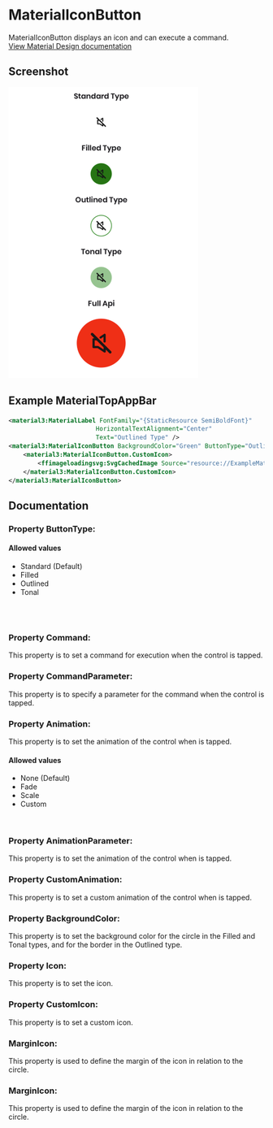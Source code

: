 # MaterialIconButton
MaterialIconButton displays an icon and can execute a command.<br/>
[View Material Design documentation](https://m3.material.io/components/icon-buttons)

## Screenshot
<img src="https://github.com/HorusSoftwareUY/MaterialDesignControlsPlugin/blob/master/screenshots/material_icon_button_preview.png" >

## Example MaterialTopAppBar
```XML
<material3:MaterialLabel FontFamily="{StaticResource SemiBoldFont}"
                        HorizontalTextAlignment="Center"
                        Text="Outlined Type" />
<material3:MaterialIconButton BackgroundColor="Green" ButtonType="Outlined" Animation="Scale" Command="{Binding OutlinedCommand}">
    <material3:MaterialIconButton.CustomIcon>
        <ffimageloadingsvg:SvgCachedImage Source="resource://ExampleMaterialDesignControls.Resources.Svg.mute.svg" />
    </material3:MaterialIconButton.CustomIcon>
</material3:MaterialIconButton>
```

## Documentation

### Property ButtonType:
#### Allowed values
- Standard (Default)
- Filled
- Outlined
- Tonal
<br/>
<br/>

### Property Command:
This property is to set a command for execution when the control is tapped.<br/>

### Property CommandParameter:
This property is to specify a parameter for the command when the control is tapped.<br/>

### Property Animation:
This property is to set the animation of the control when is tapped.
<br/>

#### Allowed values
- None (Default)
- Fade 
- Scale
- Custom
<br/>

### Property AnimationParameter:
This property is to set the animation of the control when is tapped.
<br/>

### Property CustomAnimation:
This property is to set a custom animation of the control when is tapped.
<br/>

### Property BackgroundColor:
This property is to set the background color for the circle in the Filled and Tonal types, and for the border in the Outlined type.
<br/>

### Property Icon:
This property is to set the icon.
<br/>

### Property CustomIcon:
This property is to set a custom icon.
<br/>

### MarginIcon:
This property is used to define the margin of the icon in relation to the circle.<br/>

### MarginIcon:
This property is used to define the margin of the icon in relation to the circle.<br/>

